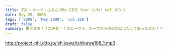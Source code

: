 ```yaml
---
title: 石川・ホンマ・ぶるんのBe-SIDE Your Life! vol.108-1
date: May 28, 2008
tags: ['2008', 'May 2008', 'vol.108']
draft: false
summary: 重大発表！？二連発！！のビーサイ。カープからの返信ははたしてあったのか！？平田Tシャツが運び込まれた有楽町のスタジオからお届け。NAMAE
---
```


http://project-phi.ddo.jp/ishikawa/ishikawa108_1.mp3